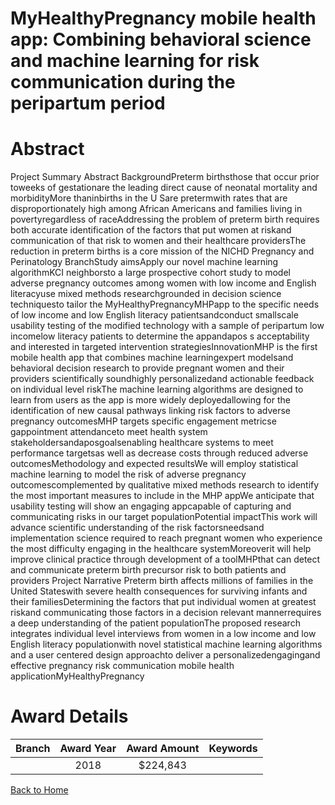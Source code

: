 
MyHealthyPregnancy mobile health app: Combining behavioral science and machine learning for risk communication during the peripartum period
===========================================================================================================================================

# Abstract


Project Summary Abstract
BackgroundPreterm birthsthose that occur prior toweeks of gestationare the leading direct
cause of neonatal mortality and morbidityMore thaninbirths in the U Sare pretermwith rates that
are disproportionately high among African Americans and families living in povertyregardless of raceAddressing the problem of preterm birth requires both accurate identification of the factors that put women
at riskand communication of that risk to women and their healthcare providersThe reduction in preterm
births is a core mission of the NICHD Pregnancy and Perinatology BranchStudy aimsApply our novel machine learning algorithmKCI neighborsto a large prospective cohort
study to model adverse pregnancy outcomes among women with low income and English literacyuse
mixed methods researchgrounded in decision science techniquesto tailor the MyHealthyPregnancyMHPapp to the specific needs of low income and low English literacy patientsandconduct smallscale usability testing of the modified technology with a sample of peripartum low incomelow literacy
patients to determine the appandapos s acceptability and interested in targeted intervention strategiesInnovationMHP is the first mobile health app that combines machine learningexpert modelsand
behavioral decision research to provide pregnant women and their providers scientifically soundhighly
personalizedand actionable feedback on individual level riskThe machine learning algorithms are
designed to learn from users as the app is more widely deployedallowing for the identification of new
causal pathways linking risk factors to adverse pregnancy outcomesMHP targets specific engagement
metricse gappointment attendanceto meet health system stakeholdersandaposgoalsenabling healthcare
systems to meet performance targetsas well as decrease costs through reduced adverse outcomesMethodology and expected resultsWe will employ statistical machine learning to model the risk of
adverse pregnancy outcomescomplemented by qualitative mixed methods research to identify the most
important measures to include in the MHP appWe anticipate that usability testing will show an engaging
appcapable of capturing and communicating risks in our target populationPotential impactThis work will advance scientific understanding of the risk factorsneedsand
implementation science required to reach pregnant women who experience the most difficulty engaging in
the healthcare systemMoreoverit will help improve clinical practice through development of a toolMHPthat can detect and communicate preterm birth precursor risk to both patients and providers Project Narrative
Preterm birth affects millions of families in the United Stateswith severe health consequences for
surviving infants and their familiesDetermining the factors that put individual women at greatest
riskand communicating those factors in a decision relevant mannerrequires a deep
understanding of the patient populationThe proposed research integrates individual level
interviews from women in a low income and low English literacy populationwith novel statistical
machine learning algorithms and a user centered design approachto deliver a personalizedengagingand effective pregnancy risk communication mobile health applicationMyHealthyPregnancy  

# Award Details

|Branch|Award Year|Award Amount|Keywords|
| :---: | :---: | :---: | :---: |
||2018|$224,843||
  
  


[Back to Home](https://github.com/chrischow/dod_sbir_awards/JH/#2423)